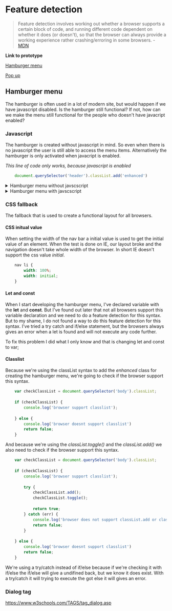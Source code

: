 

# Feature detection
>Feature detection involves working out whether a browser supports a certain block of code, and running different code dependent on whether it does (or doesn't), so that the browser can always provide a working experience rather crashing/erroring in some browsers. - [MDN](https://developer.mozilla.org/en-US/docs/Learn/Tools_and_testing/Cross_browser_testing/Feature_detection)

__Link to prototype__

[Hamburger menu](https://niyorn.github.io/browser-technologies/opdracht2/Hamburger_menu/index.html)

[Pop up](https://niyorn.github.io/browser-technologies/opdracht2/Pop_up/index.html)

## Hamburger menu
The hamburger is often used in a lot of modern site, but would happen if we have javascript disabled. Is the hamburger still functional? If not, how can we make the menu still functional for the people who doesn't have javacript enabled?

### Javascript
The hamburger is created without javascript in mind. So even when there is no javascript the user is still able to access the menu items. Alternatively the hamburger is only activated when javacript is enabled.

*This line of code only works, because javascript is enabled*
```javascript
    document.querySelector('header').classList.add('enhanced')
```

<details>
    <summary>Hamburger menu without javscscript</summary>
    <img src='readme-assets/hamburger-menu-resize-without-javascript.gif' alt='Hamburger menu resized without enabling javascript'>
</details>

<details>
    <summary>Hamburger menu with javscscript</summary>
    <img src='readme-assets/hamburger-menu-resize-with-javascript.gif' alt='Hamburger menu resized without enabling javascript'>
</details>

### CSS fallback
The fallback that is used to create a functional layout for all browsers.

#### CSS initual value
When setting the width of the nav bar a initial value is used to get the initial value of an element. When the test is done on IE, our layout broke and the navigation doesn't take whole width of the browser. In short IE doesn't support the css value *initial*.

```css
    nav li {
        width: 100%;
        width: initial;
    }
```
#### Let and const
When I start developing the hamburger menu, I've declared variable with the __let__ and __const__. But I've found out later that not all browsers support this variable declaration and we need to do a feature detection for this syntax. But to my shame, I do not found a way to do this feature detection for this syntax. I've tried a try catch and if/else statement, but the browsers always gives an error when a let is found and will not execute any code further.

To fix this problem I did what I only know and that is changing let and const to var;


#### Classlist
Because we're using the classList syntax to add the *enhanced* class for creating the hamburger menu, we're going to check if the browser support this syntax.

```javascript
    var checkClassList = document.querySelector('body').classList;

    if (checkClassList) {
        console.log('browser support classlist');

    } else {
        console.log('browser doesnt support classlist')
        return false;
    }
```

And because we're using the *classList.toggle()* and the *classList.add()* we also need to check if the browser support this syntax.

```javascript
    var checkClassList = document.querySelector('body').classList;

    if (checkClassList) {
        console.log('browser support classlist');

        try {
            checkClassList.add();
            checkClassList.toggle();

            return true;
        } catch (err) {
            console.log('browser does not support classList.add or classList.toggle');
            return false;
        }

    } else {
        console.log('browser doesnt support classlist')
        return false;
    }
```

We're using a try/catch instead of if/else because if we're checking it with if/else the if/else will give a undifined back, but we know it does exist. With a try/catch it will trying to execute the got else it will gives an error.



### Dialog tag
https://www.w3schools.com/TAGS/tag_dialog.asp
